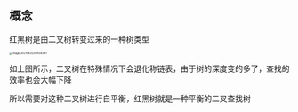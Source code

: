 ## 概念

红黑树是由二叉树转变过来的一种树类型

<img src="https://elgchat-oss.oss-accelerate.aliyuncs.com/elgchat/2021_04_25/image-20210425204506347.png" alt="image-20210425204506347" style="zoom:33%;" />

如上图所示，二叉树在特殊情况下会退化称链表，由于树的深度变的多了，查找的效率也会大幅下降

所以需要对这种二叉树进行自平衡，红黑树就是一种平衡的二叉查找树
